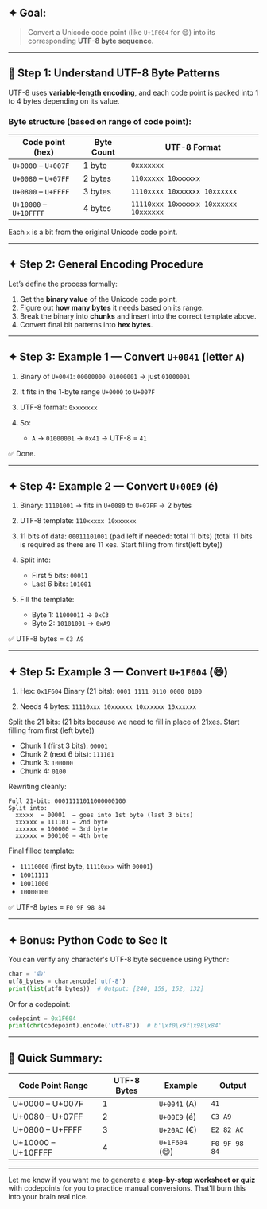 ## ✦ Goal:

> Convert a Unicode code point (like `U+1F604` for 😄) into its corresponding **UTF-8 byte sequence**.

---

## 🧠 Step 1: Understand UTF-8 Byte Patterns

UTF-8 uses **variable-length encoding**, and each code point is packed into 1 to 4 bytes depending on its value.

### Byte structure (based on range of code point):

| Code point (hex)       | Byte Count | UTF-8 Format                          |
| ---------------------- | ---------- | ------------------------------------- |
| `U+0000` – `U+007F`    | 1 byte     | `0xxxxxxx`                            |
| `U+0080` – `U+07FF`    | 2 bytes    | `110xxxxx 10xxxxxx`                   |
| `U+0800` – `U+FFFF`    | 3 bytes    | `1110xxxx 10xxxxxx 10xxxxxx`          |
| `U+10000` – `U+10FFFF` | 4 bytes    | `11110xxx 10xxxxxx 10xxxxxx 10xxxxxx` |

Each `x` is a bit from the original Unicode code point.

---

## ✦ Step 2: General Encoding Procedure

Let’s define the process formally:

1. Get the **binary value** of the Unicode code point.
2. Figure out **how many bytes** it needs based on its range.
3. Break the binary into **chunks** and insert into the correct template above.
4. Convert final bit patterns into **hex bytes**.

---

## ✦ Step 3: Example 1 — Convert `U+0041` (letter `A`)

1. Binary of `U+0041`: `00000000 01000001` → just `01000001`
2. It fits in the 1-byte range `U+0000` to `U+007F`
3. UTF-8 format: `0xxxxxxx`
4. So:

   * `A` → `01000001` → `0x41` → UTF-8 = `41`

✅ Done.

---

## ✦ Step 4: Example 2 — Convert `U+00E9` (é)

1. Binary: `11101001` → fits in `U+0080` to `U+07FF` → 2 bytes

2. UTF-8 template: `110xxxxx 10xxxxxx`

3. 11 bits of data: `00011101001`
   (pad left if needed: total 11 bits) (total 11 bits is required as there are 11 xes. Start filling from first(left byte))

4. Split into:

   * First 5 bits: `00011`
   * Last 6 bits: `101001`

5. Fill the template:

   * Byte 1: `11000011` → `0xC3`
   * Byte 2: `10101001` → `0xA9`

✅ UTF-8 bytes = `C3 A9`

---

## ✦ Step 5: Example 3 — Convert `U+1F604` (😄)

1. Hex: `0x1F604`
   Binary (21 bits): `0001 1111 0110 0000 0100`

2. Needs 4 bytes: `11110xxx 10xxxxxx 10xxxxxx 10xxxxxx`

Split the 21 bits: (21 bits because we need to fill in place of 21xes. Start filling from first (left byte))

* Chunk 1 (first 3 bits): `00001`
* Chunk 2 (next 6 bits): `111101`
* Chunk 3: `100000`
* Chunk 4: `0100`

Rewriting cleanly:

```
Full 21-bit: 00011111011000000100  
Split into:
  xxxxx  = 00001  → goes into 1st byte (last 3 bits)
  xxxxxx = 111101 → 2nd byte
  xxxxxx = 100000 → 3rd byte
  xxxxxx = 000100 → 4th byte
```

Final filled template:

* `11110000` (first byte, `11110xxx` with `00001`)
* `10011111`
* `10011000`
* `10000100`

✅ UTF-8 bytes = `F0 9F 98 84`

---

## ✦ Bonus: Python Code to See It

You can verify any character's UTF-8 byte sequence using Python:

```python
char = '😄'
utf8_bytes = char.encode('utf-8')
print(list(utf8_bytes))  # Output: [240, 159, 152, 132]
```

Or for a codepoint:

```python
codepoint = 0x1F604
print(chr(codepoint).encode('utf-8'))  # b'\xf0\x9f\x98\x84'
```

---

## 🔁 Quick Summary:

| Code Point Range   | UTF-8 Bytes | Example        | Output        |
| ------------------ | ----------- | -------------- | ------------- |
| U+0000 – U+007F    | 1           | `U+0041` (A)   | `41`          |
| U+0080 – U+07FF    | 2           | `U+00E9` (é)   | `C3 A9`       |
| U+0800 – U+FFFF    | 3           | `U+20AC` (€)   | `E2 82 AC`    |
| U+10000 – U+10FFFF | 4           | `U+1F604` (😄) | `F0 9F 98 84` |

---

Let me know if you want me to generate a **step-by-step worksheet or quiz** with codepoints for you to practice manual conversions. That'll burn this into your brain real nice.
